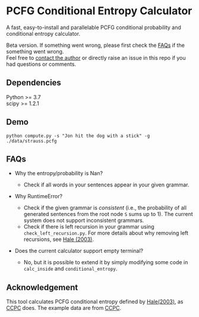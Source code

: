 # PCFG Conditional Entropy Calculator

A fast, easy-to-install and parallelable PCFG conditional probability and conditional entropy calculator. 



Beta version. If something went wrong, please first check the [FAQs](#FAQs) if the something went wrong. <br>
Feel free to [contact the author](mailto:freda@ttic.edu) or directly raise an issue in this repo if you had questions or comments. 

## Dependencies
Python >= 3.7 <br>
scipy >= 1.2.1 <br>

## Demo
```
python compute.py -s "Jon hit the dog with a stick" -g ./data/strauss.pcfg
```

## FAQs
- Why the entropy/probability is Nan? <br>
    - Check if all words in your sentences appear in your given grammar. 

- Why RuntimeError? <br>
    - Check if the given grammar is *consistent* (i.e., the probability of all generated sentences from the root node `S` sums up to 1). The current system does not support inconsistent grammars. 
    - Check if there is left recursion in your grammar using ``check_left_recursion.py``. For more details about why removing left recursions, see [Hale (2003)](http://www.umiacs.umd.edu/~ymarton/ling849b/hale2003.pdf). 

- Does the current calculator support empty terminal?
    - No, but it is possible to extend it by simply modifying some code in `calc_inside` and `conditional_entropy`.

## Acknowledgement
This tool calculates PCFG conditional entropy defined by [Hale(2003)](http://www.umiacs.umd.edu/~ymarton/ling849b/hale2003.pdf), as [CCPC](https://github.com/timhunter/ccpc) does. 
The example data are from [CCPC](https://github.com/timhunter/ccpc).